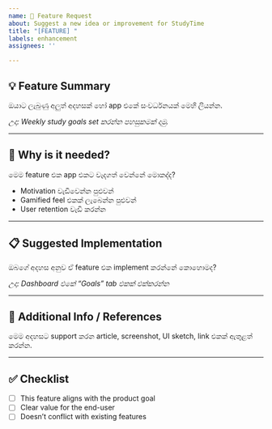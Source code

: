```yaml
---
name: 🚀 Feature Request
about: Suggest a new idea or improvement for StudyTime
title: "[FEATURE] "
labels: enhancement
assignees: ''

---
```


## 💡 Feature Summary

ඔයාට ලැබුණු අලුත් අදහසක් හෝ app එකේ සංවර්ධනයක් මෙහි ලියන්න.

_උදා: Weekly study goals set කරන්න පහසුකමක් දාමු._

---

## 🧩 Why is it needed?

මෙම feature එක app එකට වැදගත් වෙන්නේ මොකද්ද?

- Motivation වැඩිවෙන්න පුළුවන්
- Gamified feel එකක් ලැබෙන්න පුළුවන්
- User retention වැඩි කරන්න

---

## 📋 Suggested Implementation

ඔබගේ අදහස අනුව ඒ feature එක implement කරන්නේ කොහොමද?

_උදා: Dashboard එකේ “Goals” tab එකක් එක්කරන්න_

---

## 📎 Additional Info / References

මෙම අදහසට support කරන article, screenshot, UI sketch, link එකක් ඇතුළත් කරන්න.

---

## ✅ Checklist

- [ ] This feature aligns with the product goal
- [ ] Clear value for the end-user
- [ ] Doesn’t conflict with existing features
